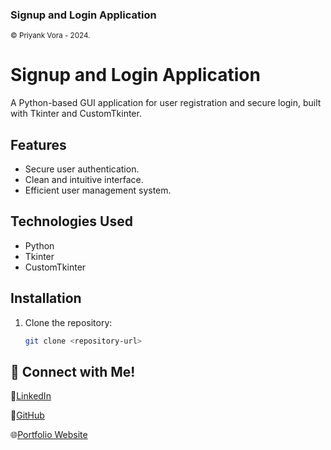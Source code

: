 ### **Signup and Login Application**
<small>© Priyank Vora - 2024.</small>

# Signup and Login Application

A Python-based GUI application for user registration and secure login, built with Tkinter and CustomTkinter.

## Features
- Secure user authentication.
- Clean and intuitive interface.
- Efficient user management system.

## Technologies Used
- Python
- Tkinter
- CustomTkinter

## Installation
1. Clone the repository:
   ```bash
   git clone <repository-url>


## 🔗 Connect with Me!
💼[LinkedIn](https://www.linkedin.com/in/priyankpvora/)

🌟[GitHub](https://github.com/priyankpriyank)

🌐[Portfolio Website](https://priyank-vora.netlify.app/)
